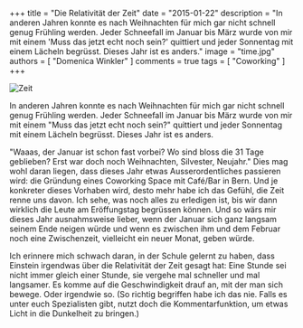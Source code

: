 +++
title = "Die Relativität der Zeit"
date = "2015-01-22"
description = "In anderen Jahren konnte es nach Weihnachten für mich gar nicht schnell genug Frühling werden. Jeder Schneefall im Januar bis März wurde von mir mit einem 'Muss das jetzt echt noch sein?' quittiert und jeder Sonnentag mit einem Lächeln begrüsst. Dieses Jahr ist es anders."
image = "time.jpg"
authors = [ "Domenica Winkler" ]
comments = true
tags = [ "Coworking" ]
+++

![Zeit](time.jpg)

<p class="lead">In anderen Jahren konnte es nach Weihnachten für mich gar nicht schnell genug Frühling werden. Jeder Schneefall im Januar bis März wurde von mir mit einem "Muss das jetzt echt noch sein?" quittiert und jeder Sonnentag mit einem Lächeln begrüsst. Dieses Jahr ist es anders.</p>

"Waaas, der Januar ist schon fast vorbei? Wo sind bloss die 31 Tage geblieben? Erst war doch noch Weihnachten, Silvester, Neujahr." Dies mag wohl daran liegen, dass dieses Jahr etwas Ausserordentliches passieren wird: die Gründung eines Coworking Space mit Café/Bar in Bern. Und je konkreter dieses Vorhaben wird, desto mehr habe ich das Gefühl, die Zeit renne uns davon. Ich sehe, was noch alles zu erledigen ist, bis wir dann wirklich die Leute am Eröffungstag begrüssen können. Und so wärs mir dieses Jahr ausnahmsweise lieber, wenn der Januar sich ganz langsam seinem Ende neigen würde und wenn es zwischen ihm und dem Februar noch eine Zwischenzeit, vielleicht ein neuer Monat, geben würde.

Ich erinnere mich schwach daran, in der Schule gelernt zu haben, dass Einstein irgendwas über die Relativität der Zeit gesagt hat: Eine Stunde sei nicht immer gleich einer Stunde, sie vergehe mal schneller und mal langsamer. Es komme auf die Geschwindigkeit drauf an, mit der man sich bewege. Oder irgendwie so. (So richtig begriffen habe ich das nie. Falls es unter euch Spezialisten gibt, nutzt doch die Kommentarfunktion, um etwas Licht in die Dunkelheit zu bringen.)

